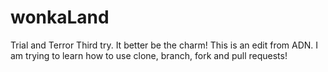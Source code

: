 # wonkaLand
Trial and Terror
Third try.  It better be the charm!
This is an edit from ADN.  I am trying to learn how to use clone, branch, fork and pull requests!  
